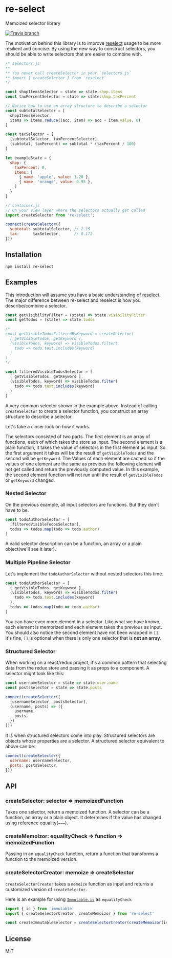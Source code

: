 # re-select
Memoized selector library

[![Travis branch](https://img.shields.io/travis/bearyinnovative/re-select/master.svg?style=flat-square)](https://travis-ci.org/bearyinnovative/re-select)

The motivation behind this library is to improve [reselect](https://github.com/reactjs/reselect) usage to be more resilient and concise. By using the new way to construct selectors, you should be able to write selectors that are easier to combine with.

```JavaScript
/* selectors.js
**
** You never call createSelector in your `selectors.js`
** import { createSelector } from 'reselect'
*/

const shopItemsSelector = state => state.shop.items
const taxPercentSelector = state => state.shop.taxPercent

// Notice how to use an array structure to describe a selector
const subtotalSelector = [
  shopItemsSelector,
  items => items.reduce((acc, item) => acc + item.value, 0)
]

const taxSelector = [
  [subtotalSelector, taxPercentSelector],
  (subtotal, taxPercent) => subtotal * (taxPercent / 100)
]

let exampleState = {
  shop: {
    taxPercent: 8,
    items: [
      { name: 'apple', value: 1.20 },
      { name: 'orange', value: 0.95 },
    ]
  }
}

// container.js
// On your view layer where the selectors actually get called
import createSelector from 're-select';

connect(createSelector({
  subtotal: subtotalSelector, // 2.15
  tax:      taxSelector,      // 0.172
}))
``` 

## Installation

```
npm install re-select
```

## Examples

This introduction will assume you have a basic understanding of [reselect](https://github.com/reactjs/reselect#example). The major difference between re-select and reselect is how you describe/combine a selector.

```JavaScript
const getVisibilityFilter = (state) => state.visibilityFilter
const getTodos = (state) => state.todos

/*
const getVisibleTodosFilteredByKeyword = createSelector(
  [ getVisibleTodos, getKeyword ],
  (visibleTodos, keyword) => visibleTodos.filter(
    todo => todo.text.includes(keyword)
  )
)
*/

const filteredVisibleTodosSelector = [
  [ getVisibleTodos, getKeyword ],
  (visibleTodos, keyword) => visibleTodos.filter(
    todo => todo.text.includes(keyword)
  )
]
```
A very common selector shown in the example above. Instead of calling `createSelector` to create a selector function, you construct an array structure to describe a selector.

Let's take a closer look on how it works.

The selectors consisted of two parts.
The first element is an array of functions, each of which takes the store as input. The second element is a plain function, it takes the value of selectors in the first element as input. So the first argument it takes will be the result of `getVisibleTodos` and the second will be `getKeyword`. The Values of each element are cached so if the values of one element are the same as previous the following element will not get called and return the previously computed value. In this example, the second element function will not run until the result of `getVisibleTodos` or `getKeyword` changed.

### Nested Selector

On the previous example, all input selectors are functions.
But they don't have to be.

```JavaScript
const todoAuthorSelector = [
  [filteredVisibleTodosSelector],
  todos => todos.map(todo => todo.author)
]
```

A valid selector description can be a function, an array or a plain object(we'll see it later).

### Multiple Pipeline Selector

Let's implement the `todoAuthorSelector` without nested selectors this time.

```JavaScript
const todoAuthorSelector = [
  [ getVisibleTodos, getKeyword ],
  (visibleTodos, keyword) => visibleTodos.filter(
    todo => todo.text.includes(keyword)
  ),
  todos => todos.map(todo => todo.author)
]
```

You can have even more element in a selector.
Like what we have known, each element is memorized and each element takes the previous as input.
You should also notice the second element have not been wrapped in `[]`. It's fine, `[]` is optional when there is only one selector that is **not an array**.

### Structured Selector

When working on a react/redux project, it's a common pattern that selecting data from the redux store and passing it as props to a component. A selector might look like this:

```JavaScript
const usernameSelector = state => state.user.name
const postsSelector = state => state.posts

connect(createSelector([
  [usernameSelector, postsSelector],
  (username, posts) => ({
    username,
    posts,
  })
]))
```

It is when structured selectors come into play.
Structured selectors are objects whose properties are a selector. A structured selector equivalent to above can be:

```JavaScript
connect(createSelector({
  username: usernameSelector,
  posts: postsSelector,
}))
```

## API

### createSelector: selector => memoizedFunction

Takes one selector, return a memoized function.
A selector can be a function, an array or a plain object. It determines if the value has changed using reference equality(`===`).

### createMemoizor: equalityCheck => function => memoizedFunction

Passing in an `equalityCheck` function, return a function that transforms a function to the memoized version.

### createSelectorCreator: memoize => createSelector
`createSelectorCreator` takes a `memoize` function as input and returns a customized version of `createSelector`.

Here is an example for using [`Immutable.is`](https://facebook.github.io/immutable-js/docs/#/is) as `equalityCheck`

```JavaScript
import { is } from 'immutable'
import { createSelectorCreator, createMemoizor } from 're-select'

const createImmutableSelector = createSelectorCreator(createMemoizor(is))
```

## License
MIT

